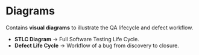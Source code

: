 # Diagrams  

Contains **visual diagrams** to illustrate the QA lifecycle and defect workflow.  

- **STLC Diagram** → Full Software Testing Life Cycle.  
- **Defect Life Cycle** → Workflow of a bug from discovery to closure.  

